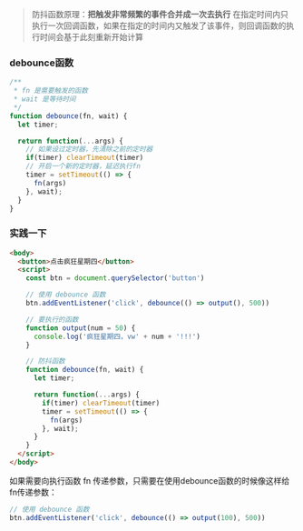 
> 防抖函数原理：**把触发非常频繁的事件合并成一次去执行** 在指定时间内只执行一次回调函数，如果在指定的时间内又触发了该事件，则回调函数的执行时间会基于此刻重新开始计算

### debounce函数
```js
/**
 * fn 是需要触发的函数
 * wait 是等待时间
 */
function debounce(fn, wait) {
  let timer;

  return function(...args) {
    // 如果设过定时器，先清除之前的定时器
    if(timer) clearTimeout(timer)
    // 开启一个新的定时器，延迟执行fn
    timer = setTimeout(() => {
      fn(args)
    }, wait);
  }
}
```

### 实践一下
```html
<body>
  <button>点击疯狂星期四</button>
  <script>
    const btn = document.querySelector('button')

    // 使用 debounce 函数
    btn.addEventListener('click', debounce(() => output(), 500))

    // 要执行的函数
    function output(num = 50) {
      console.log('疯狂星期四，vw' + num + '!!!')
    }

    // 防抖函数
    function debounce(fn, wait) {
      let timer;

      return function(...args) {
        if(timer) clearTimeout(timer)
        timer = setTimeout(() => {
          fn(args)
        }, wait);
      }
    }
  </script>
</body>
```

如果需要向执行函数 fn 传递参数，只需要在使用debounce函数的时候像这样给fn传递参数：
```js
// 使用 debounce 函数
btn.addEventListener('click', debounce(() => output(100), 500))
```
